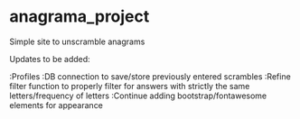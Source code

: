 # anagrama_project
Simple site to unscramble anagrams


Updates to be added:

:Profiles 
:DB connection to save/store previously entered scrambles 
:Refine filter function to properly filter for answers with strictly the same letters/frequency of letters 
:Continue adding bootstrap/fontawesome elements for appearance
